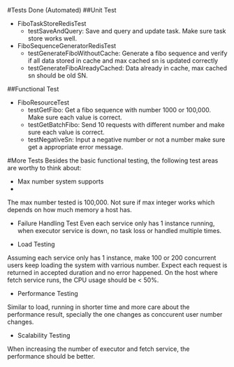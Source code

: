 #Tests Done (Automated)
##Unit Test 

- FiboTaskStoreRedisTest
  - testSaveAndQuery: Save and query and update task. Make sure task store works well. 
- FiboSequenceGeneratorRedisTest
  - testGenerateFiboWithoutCache: Generate a fibo sequence and verify if all data stored in cache and max cached sn is updated correctly
  - testGenerateFiboAlreadyCached: Data already in cache, max cached sn should be old SN.

##Functional Test

- FiboResourceTest
  - testGetFibo: Get a fibo sequence with number 1000 or 100,000. Make sure each value is correct.
  - testGetBatchFibo: Send 10 requests with different number and make sure each value is correct.
  - testNegativeSn: Input a negative number or not a number make sure get a appropriate error message.

#More Tests
Besides the basic functional testing, the following test areas are worthy to think about:

- Max number system supports
- 
The max number tested is 100,000. Not sure if max integer works which depends on how much memory a host has.  

- Failure Handling Test
Even each service only has 1 instance running, when executor service is down, no task loss or handled multiple times.  

- Load Testing

Assuming each service only has 1 instance, make 100 or 200 concurrent users keep loading the system with varrious number. Expect each request is returned in accepted duration and no error happened. On the host where fetch service runs, the CPU usage should be < 50%.

- Performance Testing

Similar to load, running in shorter time and more care about the performance result, specially the one changes as conccurent user number changes.

- Scalability Testing

When increasing the number of executor and fetch service, the performance should be better.

